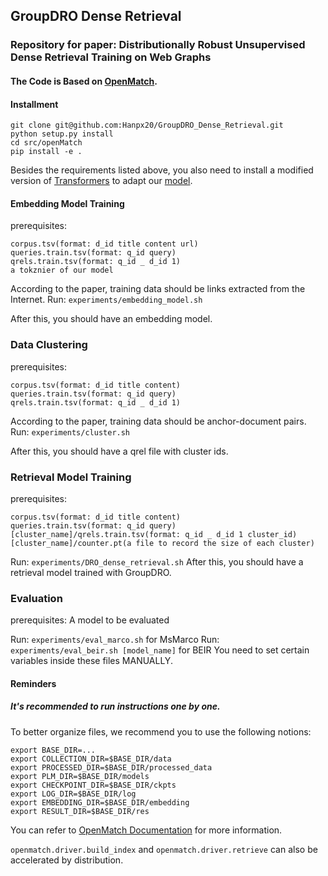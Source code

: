 ## GroupDRO Dense Retrieval
### Repository for paper: Distributionally Robust Unsupervised Dense Retrieval Training on Web Graphs
#### The Code is Based on [OpenMatch](https://github.com/OpenMatch/OpenMatch).

#### Installment
```
git clone git@github.com:Hanpx20/GroupDRO_Dense_Retrieval.git
python setup.py install
cd src/openMatch
pip install -e .
```
Besides the requirements listed above, you also need to install a modified version of [Transformers](https://github.com/Veronicium/AnchorDR/tree/main/transformers) to adapt our [model]().


#### Embedding Model Training
prerequisites:
```
corpus.tsv(format: d_id title content url)
queries.train.tsv(format: q_id query)
qrels.train.tsv(format: q_id _ d_id 1)
a tokznier of our model
```
According to the paper, training data should be links extracted from the Internet.
Run: `experiments/embedding_model.sh`

After this, you should have an embedding model.
### Data Clustering
prerequisites:
```
corpus.tsv(format: d_id title content)
queries.train.tsv(format: q_id query)
qrels.train.tsv(format: q_id _ d_id 1)
```
According to the paper, training data should be anchor-document pairs.
Run: `experiments/cluster.sh`

After this, you should have a qrel file with cluster ids.

### Retrieval Model Training
prerequisites:
```
corpus.tsv(format: d_id title content)
queries.train.tsv(format: q_id query)
[cluster_name]/qrels.train.tsv(format: q_id _ d_id 1 cluster_id)
[cluster_name]/counter.pt(a file to record the size of each cluster)
```
Run: `experiments/DRO_dense_retrieval.sh`
After this, you should have a retrieval model trained with GroupDRO.

### Evaluation
prerequisites: A model to be evaluated

Run: `experiments/eval_marco.sh` for MsMarco
Run: `experiments/eval_beir.sh [model_name]` for BEIR
You need to set certain variables inside these files MANUALLY.

#### Reminders

##### It's recommended to run instructions one by one.
To better organize files, we recommend you to use the following notions:
```
export BASE_DIR=...
export COLLECTION_DIR=$BASE_DIR/data
export PROCESSED_DIR=$BASE_DIR/processed_data
export PLM_DIR=$BASE_DIR/models
export CHECKPOINT_DIR=$BASE_DIR/ckpts
export LOG_DIR=$BASE_DIR/log
export EMBEDDING_DIR=$BASE_DIR/embedding
export RESULT_DIR=$BASE_DIR/res
```
You can refer to [OpenMatch Documentation](https://openmatch.readthedocs.io/en/latest/) for more information.

`openmatch.driver.build_index` and `openmatch.driver.retrieve` can also be accelerated by distribution.